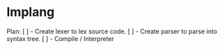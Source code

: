 # Implang

Plan:
[ ] - Create lexer to lex source code.
[ ] - Create parser to parse into syntax tree.
[ ] - Compile / Interpreter
